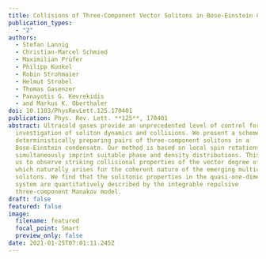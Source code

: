 ```yaml
---
title: Collisions of Three-Component Vector Solitons in Bose-Einstein Condensates
publication_types:
  - "2"
authors:
  - Stefan Lannig
  - Christian-Marcel Schmied
  - Maximilian Prüfer
  - Philipp Kunkel
  - Robin Strohmaier
  - Helmut Strobel
  - Thomas Gasenzer
  - Panayotis G. Kevrekidis
  - and Markus K. Oberthaler
doi: 10.1103/PhysRevLett.125.170401
publication: Phys. Rev. Lett. **125**, 170401
abstract: Ultracold gases provide an unprecedented level of control for the
  investigation of soliton dynamics and collisions. We present a scheme for
  deterministically preparing pairs of three-component solitons in a
  Bose-Einstein condensate. Our method is based on local spin rotations which
  simultaneously imprint suitable phase and density distributions. This enables
  us to observe striking collisional properties of the vector degree of freedom
  which naturally arises for the coherent nature of the emerging multicomponent
  solitons. We find that the solitonic properties in the quasi-one-dimensional
  system are quantitatively described by the integrable repulsive
  three-component Manakov model.
draft: false
featured: false
image:
  filename: featured
  focal_point: Smart
  preview_only: false
date: 2021-01-25T07:01:11.245Z
---
```

